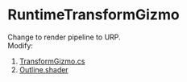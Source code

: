 # RuntimeTransformGizmo
Change to render pipeline to URP.  
Modify:  
1. [TransformGizmo.cs](<https://github.com/shinn716/Unity3DRuntimeTransformGizmo_URP/blob/master/Assets/RuntimeGizmo/TransformGizmo.cs>)    
2. [Outline.shader](<https://github.com/shinn716/Unity3DRuntimeTransformGizmo_URP/blob/master/Assets/RuntimeGizmo/Shader/Resources/Outline.shader>)  
